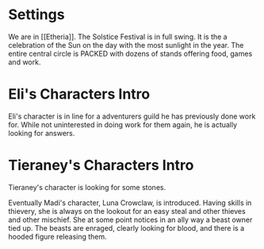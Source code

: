 # Settings
We are in [[Etheria]]. The Solstice Festival is in full swing. It is the a celebration of the Sun on the day with the most sunlight in the year. The entire central circle is PACKED with dozens of stands offering food, games and work.

# Eli's Characters Intro
Eli's character is in line for a adventurers guild he has previously done work for. While not uninterested in doing work for them again, he is actually looking for answers.

# Tieraney's Characters Intro
Tieraney's character is looking for some stones. 

Eventually Madi's character, Luna Crowclaw, is introduced. Having skills in thievery, she is always on the lookout for an easy steal and other thieves and other mischief. She at some point notices in an ally way a beast owner tied up. The beasts are enraged, clearly looking for blood, and there is a hooded figure releasing them.